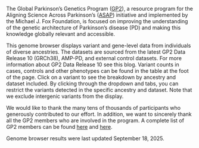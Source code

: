 The Global Parkinson’s Genetics Program ([GP2](https://gp2.org/)), a resource program for the Aligning Science Across Parkinson’s ([ASAP](https://parkinsonsroadmap.org/#)) initiative and implemented by the Michael J. Fox Foundation, is focused on improving the understanding of the genetic architecture of Parkinson’s disease (PD) and making this knowledge globally relevant and accessible.

This genome browser displays variant and gene-level data from individuals of diverse ancestries. The datasets are sourced from the latest GP2 Data Release 10 (GRCh38), AMP-PD, and external control datasets. For more information about GP2 Data Release 10 see this blog. Variant counts in cases, controls and other phenotypes can be found in the table at the foot of the page. Click on a variant to see the breakdown by ancestry and dataset included. By clicking through the dropdown and tabs, you can restrict the variants detected in the specific ancestry and dataset. Note that we exclude intergenic variants from the display.

We would like to thank the many tens of thousands of participants who generously contributed to our effort. In addition, we want to sincerely thank all the GP2 members who are involved in the program. A complete list of GP2 members can be found [here](https://gp2.org/research-community/partners/) and [here](https://doi.org/10.5281/zenodo.7904831).

Genome browser results were last updated September 18, 2025.
